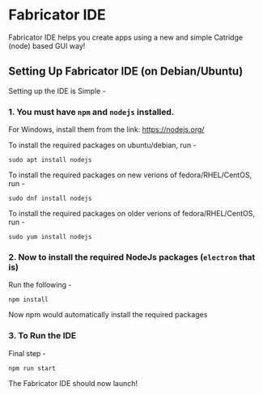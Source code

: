 # Fabricator IDE

Fabricator IDE helps you create apps using a new and simple Catridge (node) based GUI way!

## Setting Up Fabricator IDE (on Debian/Ubuntu)

Setting up the IDE is Simple -

### 1. You must have `npm` and `nodejs` installed.

For Windows, install them from the link:
https://nodejs.org/

To install the required packages on ubuntu/debian, run -
```
sudo apt install nodejs
```
To install the required packages on new verions of fedora/RHEL/CentOS, run -
```
sudo dnf install nodejs
```

To install the required packages on older verions of fedora/RHEL/CentOS, run -
```
sudo yum install nodejs
```

### 2. Now to install the required NodeJs packages (`electron` that is)

Run the following -
```
npm install
```

Now npm would automatically install the required packages

### 3. To Run the IDE

Final step -
```
npm run start
```

The Fabricator IDE should now launch!

